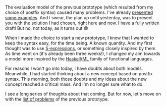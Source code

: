 The evaluation model of the previous prototype (which resulted from my choice of
postfix syntax) caused many problems. I've already
[presented some examples](/daily/2025-01-24). And I swear, the plan up until
yesterday, was to present you with the solution I had chosen, right here and
now. I have a fully written draft! But no, not today, as it turns out 😄

When I made the choice to start a new prototype, I knew that I wanted to keep
the syntax easy, for the time being. A known quantity. And my first thought was
to use [S-expressions], or something closely inspired by them. As time went on
(it's already been three weeks!), I changed my aim towards a model more inspired
by the [Haskell]/[ML] family of functional languages.

For reasons I won't go into today, I have doubts about both models. Meanwhile, I
had started thinking about a new concept based on postfix syntax. This morning,
both those doubts and my ideas about the new concept reached a critical mass.
And I'm no longer sure what to do.

I see a long series of thoughts about that coming. But for now, let's move on
with the [list of problems](/daily/2025-01-10) of the previous prototype.

[S-expressions]: https://en.wikipedia.org/wiki/S-expression
[Haskell]: https://www.haskell.org/
[ML]: https://en.wikipedia.org/wiki/ML_(programming_language)
